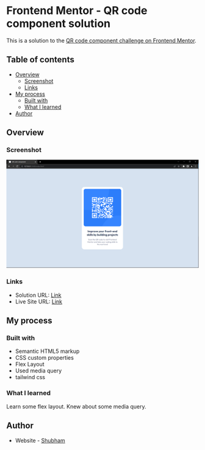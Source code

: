 # Frontend Mentor - QR code component solution

This is a solution to the [QR code component challenge on Frontend Mentor](https://www.frontendmentor.io/challenges/qr-code-component-iux_sIO_H). 

## Table of contents

- [Overview](#overview)
  - [Screenshot](#screenshot)
  - [Links](#links)
- [My process](#my-process)
  - [Built with](#built-with)
  - [What I learned](#what-i-learned)
- [Author](#author)




## Overview

### Screenshot

![](./images/Screenshot.png)



### Links

- Solution URL: [Link](https://github.com/TJ-Shubham/QR-Code-Component)
- Live Site URL: [Link](https://tj-shubham.github.io/QR-Code-Component/)

## My process

### Built with

- Semantic HTML5 markup
- CSS custom properties
- Flex Layout
- Used media query
- tailwind css


### What I learned

Learn some flex layout. Knew about some media query.


## Author

- Website - [Shubham](https://github.com/TJ-Shubham)
